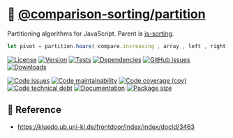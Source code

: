 :cake:
[@comparison-sorting/partition](https://comparison-sorting.github.io/partition)
==

Partitioning algorithms for JavaScript. Parent is
[js-sorting](https://github.com/make-github-pseudonymous-again/js-sorting).

```js
let pivot = partition.hoare( compare.increasing , array , left , right ) ;
```

[![License](https://img.shields.io/github/license/comparison-sorting/partition.svg)](https://raw.githubusercontent.com/comparison-sorting/partition/main/LICENSE)
[![Version](https://img.shields.io/npm/v/@comparison-sorting/partition.svg)](https://www.npmjs.org/package/@comparison-sorting/partition)
[![Tests](https://img.shields.io/github/workflow/status/comparison-sorting/partition/ci:test?event=push&label=tests)](https://github.com/comparison-sorting/partition/actions/workflows/ci:test.yml?query=branch:main)
[![Dependencies](https://img.shields.io/librariesio/github/comparison-sorting/partition.svg)](https://github.com/comparison-sorting/partition/network/dependencies)
[![GitHub issues](https://img.shields.io/github/issues/comparison-sorting/partition.svg)](https://github.com/comparison-sorting/partition/issues)
[![Downloads](https://img.shields.io/npm/dm/@comparison-sorting/partition.svg)](https://www.npmjs.org/package/@comparison-sorting/partition)

[![Code issues](https://img.shields.io/codeclimate/issues/comparison-sorting/partition.svg)](https://codeclimate.com/github/comparison-sorting/partition/issues)
[![Code maintainability](https://img.shields.io/codeclimate/maintainability/comparison-sorting/partition.svg)](https://codeclimate.com/github/comparison-sorting/partition/trends/churn)
[![Code coverage (cov)](https://img.shields.io/codecov/c/gh/comparison-sorting/partition/main.svg)](https://codecov.io/gh/comparison-sorting/partition)
[![Code technical debt](https://img.shields.io/codeclimate/tech-debt/comparison-sorting/partition.svg)](https://codeclimate.com/github/comparison-sorting/partition/trends/technical_debt)
[![Documentation](https://comparison-sorting.github.io/partition/badge.svg)](https://comparison-sorting.github.io/partition/source.html)
[![Package size](https://img.shields.io/bundlephobia/minzip/@comparison-sorting/partition)](https://bundlephobia.com/result?p=@comparison-sorting/partition)

## :scroll: Reference

  - https://kluedo.ub.uni-kl.de/frontdoor/index/index/docId/3463
